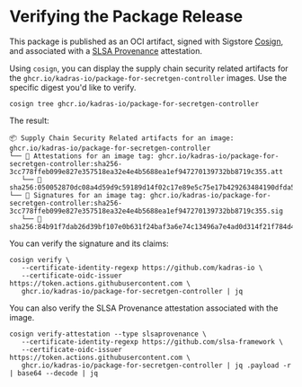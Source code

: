 # Verifying the Package Release

This package is published as an OCI artifact, signed with Sigstore [Cosign](https://docs.sigstore.dev/cosign/overview), and associated with a [SLSA Provenance](https://slsa.dev/provenance) attestation.

Using `cosign`, you can display the supply chain security related artifacts for the `ghcr.io/kadras-io/package-for-secretgen-controller` images. Use the specific digest you'd like to verify.

```shell
cosign tree ghcr.io/kadras-io/package-for-secretgen-controller
```

The result:

```shell
📦 Supply Chain Security Related artifacts for an image: ghcr.io/kadras-io/package-for-secretgen-controller
└── 💾 Attestations for an image tag: ghcr.io/kadras-io/package-for-secretgen-controller:sha256-3cc778ffeb099e827e357518ea32e4e4b5688ea1ef947270139732bb8719c355.att
   └── 🍒 sha256:050052870dc08a4d59d9c59189d14f02c17e89e5c75e17b429263484190dfda5
└── 🔐 Signatures for an image tag: ghcr.io/kadras-io/package-for-secretgen-controller:sha256-3cc778ffeb099e827e357518ea32e4e4b5688ea1ef947270139732bb8719c355.sig
   └── 🍒 sha256:84b91f7dab26d39bf107e0b631f24baf3a6e74c13496a7e4ad0d314f21f784d4
```

You can verify the signature and its claims:

```shell
cosign verify \
   --certificate-identity-regexp https://github.com/kadras-io \
   --certificate-oidc-issuer https://token.actions.githubusercontent.com \
   ghcr.io/kadras-io/package-for-secretgen-controller | jq
```

You can also verify the SLSA Provenance attestation associated with the image.

```shell
cosign verify-attestation --type slsaprovenance \
   --certificate-identity-regexp https://github.com/slsa-framework \
   --certificate-oidc-issuer https://token.actions.githubusercontent.com \
   ghcr.io/kadras-io/package-for-secretgen-controller | jq .payload -r | base64 --decode | jq
```
